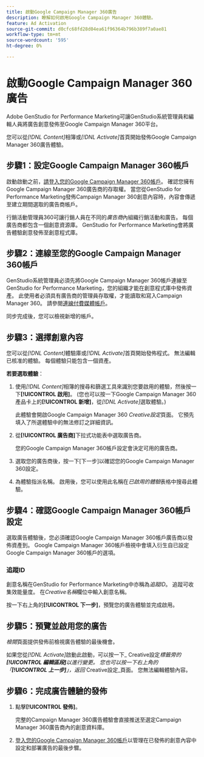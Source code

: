 ```yaml
---
title: 啟動Google Campaign Manager 360廣告
description: 瞭解如何啟用Google Campaign Manager 360體驗。
feature: Ad Activation
source-git-commit: d0cfc68fd28d04ea61f96364b796b389f7a0ae81
workflow-type: tm+mt
source-wordcount: '595'
ht-degree: 0%

---
```


# 啟動Google Campaign Manager 360廣告

Adobe GenStudio for Performance Marketing可讓GenStudio系統管理員和編輯人員將廣告創意發佈至Google Campaign Manager 360平台。

您可以從&#x200B;_[!DNL Content]_&#x200B;相簿或&#x200B;_[!DNL Activate]_&#x200B;首頁開始發佈Google Campaign Manager 360廣告體驗。

## 步驟1：設定Google Campaign Manager 360帳戶

啟動啟動之前，[請登入您的Google Campaign Manager 360帳戶](https://campaignmanager.google.com)。 確認您擁有Google Campaign Manager 360廣告商的存取權。 當您從GenStudio for Performance Marketing發佈Campaign Manager 360創意內容時，內容會傳遞至建立期間選取的廣告商帳戶。

行銷活動管理員360可讓行銷人員在不同的&#x200B;_廣告商_&#x200B;內組織行銷活動和廣告。 每個廣告商都包含一個創意資源庫。 GenStudio for Performance Marketing會將廣告體驗創意發佈至創意程式庫。

## 步驟2：連線至您的Google Campaign Manager 360帳戶

GenStudio系統管理員必須先將Google Campaign Manager 360帳戶連線至GenStudio for Performance Marketing，您的組織才能在創意程式庫中發佈資產。 此使用者必須具有廣告商的管理員存取權，才能讀取和寫入Campaign Manager 360。 請參閱[連線付費媒體帳戶](/help/user-guide/connectors/connect-channel.md)。

同步完成後，您可以檢視新增的帳戶。

## 步驟3：選擇創意內容

您可以從&#x200B;_[!DNL Content]_&#x200B;體驗庫或&#x200B;_[!DNL Activate]_&#x200B;首頁開始發佈程式。 無法編輯已核准的體驗。 每個體驗只能包含一個資產。

**若要選取體驗**：

1. 使用&#x200B;_[!DNL Content]_&#x200B;相簿的搜尋和篩選工具來識別您要啟用的體驗，然後按一下&#x200B;**[!UICONTROL 啟用]**。 (您也可以按一下Google Campaign Manager 360產品卡上的&#x200B;**[!UICONTROL 新增]**，從&#x200B;_[!DNL Activate]_&#x200B;選取體驗。)

   此體驗會開啟Google Campaign Manager 360 _Creative設定_&#x200B;頁面。 它預先填入了所選體驗中的無法修訂之詳細資訊。

1. 從&#x200B;**[!UICONTROL 廣告商]**&#x200B;下拉式功能表中選取廣告商。

   您的Google Campaign Manager 360帳戶設定會決定可用的廣告商。

1. 選取您的廣告商後，按一下[下一步] **&#x200B;**&#x200B;以確認您的Google Campaign Manager 360設定。

1. 為體驗指派名稱。 啟用後，您可以使用此名稱在&#x200B;_已啟用的體驗_&#x200B;表格中搜尋此體驗。

## 步驟4：確認Google Campaign Manager 360帳戶設定

選取廣告體驗後，您必須確認Google Campaign Manager 360帳戶廣告商以發佈資產到。 Google Campaign Manager 360帳戶檢視中會填入衍生自已設定Google Campaign Manager 360帳戶的選項。

### 追蹤ID

創意名稱在GenStudio for Performance Marketing中亦稱為&#x200B;_追蹤ID_。 追蹤可收集效能量度。 在&#x200B;_Creative名稱_&#x200B;欄位中輸入創意名稱。

按一下右上角的&#x200B;**[!UICONTROL 下一步]**，預覽您的廣告體驗並完成啟用。

## 步驟5：預覽並啟用您的廣告

_檢閱_&#x200B;頁面提供發佈前檢視廣告體驗的最後機會。

如果您從&#x200B;_[!DNL Activate]_&#x200B;啟動此啟動，可以按一下_ Creative設定&#x200B;_標籤旁的&#x200B;**[!UICONTROL 編輯區段]**&#x200B;以進行變更。 您也可以按一下右上角的「**[!UICONTROL 上一步]**」，返回_ Creative設定&#x200B;_頁面。 您無法編輯體驗內容。

## 步驟6：完成廣告體驗的發佈

1. 點擊&#x200B;**[!UICONTROL 發佈]**。

   完整的Campaign Manager 360廣告體驗會直接推送至選定Campaign Manager 360廣告商內的創意資料庫。

1. [登入您的Google Campaign Manager 360帳戶](https://campaignmanager.google.com)以管理在已發佈的創意內容中設定和部署廣告的最後步驟。
